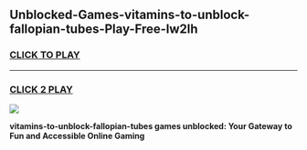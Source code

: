 
## Unblocked-Games-vitamins-to-unblock-fallopian-tubes-Play-Free-lw2lh
<h3>
<a href="https://premium76.site?title=vitamins-to-unblock-fallopian-tubes&ref=19M">CLICK TO PLAY</a></h3>
<hr>

<h3>
<a href="https://premium76.site?title=vitamins-to-unblock-fallopian-tubes&ref=19M">CLICK 2 PLAY</a>
  
</h3>

<a href="https://premium76.site?title=vitamins-to-unblock-fallopian-tubes&ref=19M"><img src="https://clearcache.store/games.png"></a>


**vitamins-to-unblock-fallopian-tubes games unblocked: Your Gateway to Fun and Accessible Online Gaming**
